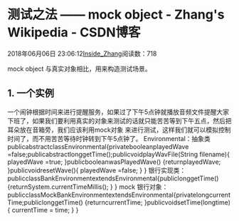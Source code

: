 
# 测试之法 —— mock object - Zhang's Wikipedia - CSDN博客


2018年06月06日 23:06:12[Inside_Zhang](https://me.csdn.net/lanchunhui)阅读数：718


mock object 与真实对象相比，用来构造测试场景。
## 1. 一个实例
一个闹钟根据时间来进行提醒服务，如果过了下午5点钟就播放音频文件提醒大家下班了，如果我们要利用真实的对象来测试的话就只能苦苦等到下午五点，然后把耳朵放在音箱旁，我们应该利用mock对象  来进行测试，这样我们就可以模拟控制时间了，而不用苦苦等待时钟转到下午5点钟了。
Environmental：抽象类
publicabstractclassEnvironmental{privatebooleanplayedWave =false;publicabstractlonggetTime();publicvoidplayWavFile(String filename){
        playedWave =true;
    }publicbooleanwasPlayedWave() {returnplayedWave;
    }publicvoidresetWave(){
        playedWave =false;
    }
}
银行实现类：
publicclassBankEnvironmentextendsEnvironmental{publiclonggetTime() {returnSystem.currentTimeMillis();
    }
}
mock 银行对象：
publicclassMockBankEnvironmentextendsEnvironmental{privatelongcurrentTime;publiclonggetTime() {returncurrentTime;
    }publicvoidsetTime(longtime) {
        currentTime = time;
    }
}

